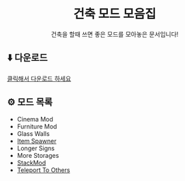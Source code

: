 <div align="center">

# 건축 모드 모음집
건축을 할때 쓰면 좋은 모드를 모아놓은 문서입니다!

</div>

## ⬇️ 다운로드
[클릭해서 다운로드 하세요](https://www.mediafire.com/file/1vtif1nsm4885ns/Raft_%25EA%25B1%25B4%25EC%25B6%2595%25EB%25AA%25A8%25EB%2593%259C.zip/file)

## ⚙️ 모드 목록
* Cinema Mod
* Furniture Mod
* Glass Walls
* [Item Spawner](https://github.com/grape82/raftmod/blob/main/howtouse/Item%20Spawner.md)
* Longer Signs
* More Storages
* [StackMod](https://github.com/grape82/raftmod/blob/main/howtouse/StackMod.md)
* [Teleport To Others](https://github.com/grape82/raftmod/blob/main/howtouse/Teleport%20To%20Others.md)

